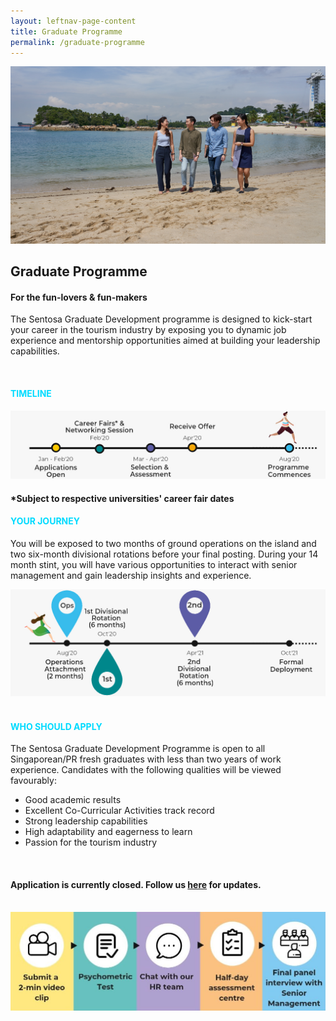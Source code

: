 ```yaml
---
layout: leftnav-page-content
title: Graduate Programme
permalink: /graduate-programme
---
```

<div class="row">
<div col-is-12>
<figure style="margin: 0;position: relative;">
<img src="images/graduate-programme/hero-bannerv2.jpg" alt="Graduate Programme Hero Banner"/>
</figure>
<h2><b>Graduate Programme</b></h2>
<h4><b>For the fun-lovers & fun-makers</b></h4>
	
The Sentosa Graduate Development programme is designed to kick-start your career in the tourism industry by exposing you to dynamic job experience and mentorship opportunities aimed at building your leadership capabilities.

<br/>
<h4 style="color: #00DBFF"><b>TIMELINE</b></h4>
  <figure style="margin: 0;">
  <img src="images/graduate-programme/timeline.jpg" alt="Timeline"/>
  </figure>
<h4><b>*Subject to respective universities' career fair dates</b></h4>
<h4 style="color: #00DBFF"><b>YOUR JOURNEY</b></h4>

You will be exposed to two months of ground operations on the island and two six-month divisional rotations before your final posting. During your 14 month stint, you will have various opportunities to interact with senior management and gain leadership insights and experience.

 <figure style="margin: 0;">
  <img src="images/graduate-programme/your journey.jpg" alt="Your Journey"/>
 </figure>
<br/>
<h4 style="color: #00DBFF"><b>WHO SHOULD APPLY</b></h4>

The Sentosa Graduate Development Programme is open to all Singaporean/PR fresh graduates with less than two years of work experience. Candidates with the following qualities will be viewed favourably:

  - Good academic results
  - Excellent Co-Curricular Activities track record
  - Strong leadership capabilities
  - High adaptability and eagerness to learn
  - Passion for the tourism industry

</br>
<h4><b>Application is currently closed. Follow us <a href="https://www.linkedin.com/company/sentosa-development-corporation/">here</a>
 for updates.</br></h4>
 <br/>
 <figure style="margin: 0;">
  <img src="images/graduate-programme/application-timeline.jpg" alt="Application Timeline"/>
 </figure>
</div>
</div>

